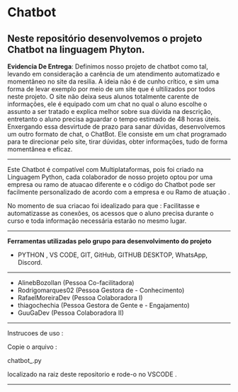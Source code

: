 # Chatbot
## Neste repositório desenvolvemos o projeto Chatbot na linguagem Phyton.

**Evidencia De Entrega**: 
Definimos nosso projeto de chatbot como tal, levando em consideração a carência de um atendimento automatizado e momentâneo no site da resilia. A ideia não é de cunho crítico, e sim uma forma de levar exemplo por meio de um site que é ultilizados por todos neste projeto.
O site não deixa seus alunos totalmente carente de informações, ele é equipado com um chat no qual o aluno escolhe o assunto a ser tratado e explica melhor sobre sua dúvida na descrição, entretanto o aluno precisa aguardar o tempo estimado de 48 horas úteis. Enxergando essa desvirtude de prazo para sanar dúvidas, desenvolvemos um outro formato de chat, o ChatBot.
Ele consiste em um chat programado para te direcionar pelo site, tirar dúvidas, obter informações, tudo de forma momentânea e eficaz.

---

Este Chatbot é compatível com Multiplataformas, pois foi criado na Linguagem Python, cada 
colaborador de nosso projeto optou por uma empresa ou ramo de atuacao diferente e 
o código do Chatbot pode ser facilmente personalizado de acordo com a empresa e ou Ramo de atuação .

No momento de sua criacao foi idealizado para que :
Facilitasse e automatizasse as conexões, os acessos que o aluno precisa durante o curso e 
toda informação necessária estarão no mesmo lugar.


---------
**Ferramentas utilizadas pelo grupo para desenvolvimento do projeto**
- PYTHON , VS CODE, GIT, GitHub, GITHUB DESKTOP, WhatsApp, Discord.
---------
- AlinebBozollan (Pessoa Co-facilitadora)
- Rodrigomarques02 (Pessoa Gestora de - Conhecimento)
- RafaelMoreiraDev (Pessoa Colaboradora I)
- thiagochechia (Pessoa Gestora de Gente e - Engajamento)
- GuuGaDev (Pessoa Colaboradora II)

---

  Instrucoes de uso :
  
Copie o arquivo :

chatbot_.py

localizado na raiz deste repositorio
e rode-o no VSCODE .



----------
